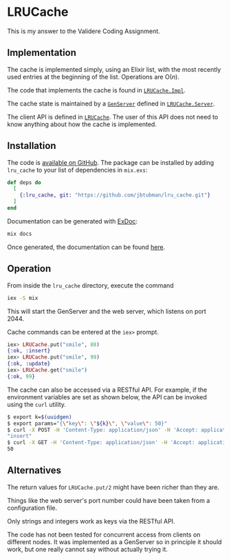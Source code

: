 # LRUCache

This is my answer to the Validere Coding Assignment.

## Implementation

The cache is implemented simply, using an Elixir list, with the most recently used entries
at the beginning of the list. Operations are O(_n_).

The code that implements the cache is found in [`LRUCache.Impl`](./lib/lru_cache/impl.ex).

The cache state is maintained by a [`GenServer`](https://hexdocs.pm/elixir/GenServer.html#content)
defined in [`LRUCache.Server`](./lib/lru_cache/server.ex).

The client API is defined in [`LRUCache`](./lib/lru_cache.ex). The user of this API does not need
to know anything about how the cache is implemented.

## Installation

The code is [available on GitHub](https://github.com/jbtubman/lru_cache.git).
The package can be installed by adding `lru_cache` to your list of dependencies in `mix.exs`:

```elixir
def deps do
  [
    {:lru_cache, git: "https://github.com/jbtubman/lru_cache.git"}
  ]
end
```

Documentation can be generated with [ExDoc](https://github.com/elixir-lang/ex_doc):

```bash
mix docs
```

Once generated, the documentation can be found [here](./doc/index.html).

## Operation

From inside the `lru_cache` directory, execute the command

```bash
iex -S mix
```

This will start the GenServer and the web server, which listens on port 2044.

Cache commands can be entered at the `iex>` prompt.

```elixir
iex> LRUCache.put("smile", 88)
{:ok, :insert}
iex> LRUCache.put("smile", 99)
{:ok, :update}
iex> LRUCache.get("smile")
{:ok, 99}
```

The cache can also be accessed via a RESTful API. For example, if the environment variables are set
as shown below, the API can be invoked using the `curl` utility.

```bash
$ export k=$(uuidgen)
$ export params="{\"key\": \"${k}\", \"value\": 50}"
$ curl -X POST -H 'Content-Type: application/json' -H 'Accept: application/json' --data-raw ${params} http://localhost:2044/api
"insert"
$ curl -X GET -H 'Content-Type: application/json' -H 'Accept: application/json' http://localhost:2044/api/${k}
50
```

## Alternatives

The return values for `LRUCache.put/2` might have been richer than they are.

Things like the web server's port number could have been taken from a configuration file.

Only strings and integers work as keys via the RESTful API.

The code has not been tested for concurrent access from clients on different nodes.
It was implemented as a GenServer so in principle it should work, but one really cannot
say without actually trying it.
